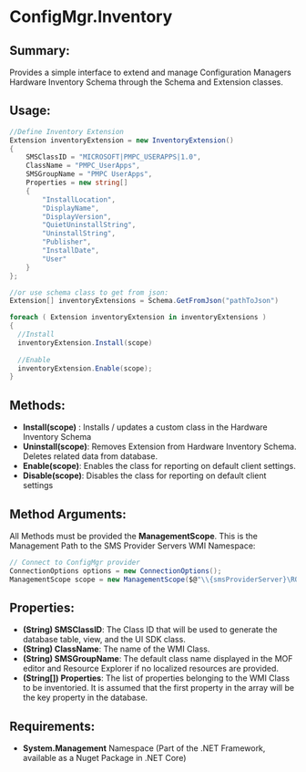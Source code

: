 # **ConfigMgr.Inventory**

## **Summary:**
Provides a simple interface to extend and manage Configuration Managers Hardware Inventory Schema through the Schema and Extension classes.

## **Usage:**
                
```csharp
//Define Inventory Extension
Extension inventoryExtension = new InventoryExtension()
{
    SMSClassID = "MICROSOFT|PMPC_USERAPPS|1.0",
    ClassName = "PMPC_UserApps",
    SMSGroupName = "PMPC UserApps",
    Properties = new string[]
    {
        "InstallLocation",
        "DisplayName",
        "DisplayVersion",
        "QuietUninstallString",
        "UninstallString",
        "Publisher",
        "InstallDate",
        "User"
    }
};

//or use schema class to get from json:
Extension[] inventoryExtensions = Schema.GetFromJson("pathToJson")

foreach ( Extension inventoryExtension in inventoryExtensions )
{
  //Install
  inventoryExtension.Install(scope)  
  
  //Enable
  inventoryExtension.Enable(scope);
}
```


## **Methods:**

- **Install(scope)** : Installs / updates a custom class in the Hardware Inventory Schema
- **Uninstall(scope)**: Removes Extension from Hardware Inventory Schema. Deletes related data from database.
- **Enable(scope)**: Enables the class for reporting on default client settings.
- **Disable(scope)**:	Disables the class for reporting on default client settings

## **Method Arguments:**
All Methods must be provided the **ManagementScope**. This is the Management Path to the SMS Provider Servers WMI Namespace:
```csharp
// Connect to ConfigMgr provider
ConnectionOptions options = new ConnectionOptions();
ManagementScope scope = new ManagementScope($@"\\{smsProviderServer}\ROOT\SMS\site_{siteCode}", options);
```

## **Properties:**
- **(String) SMSClassID**: The Class ID that will be used to generate the database table, view, and the UI SDK class.
- **(String) ClassName**: The name of the WMI Class. 
- **(String) SMSGroupName**: The default class name displayed in the MOF editor and Resource Explorer if no localized resources are provided.
- **(String[]) Properties**: The list of properties belonging to the WMI Class to be inventoried. It is assumed that the first property in the array will be the key property in the database.

## **Requirements:**
- **System.Management** Namespace (Part of the .NET Framework, available as a Nuget Package in .NET Core)
